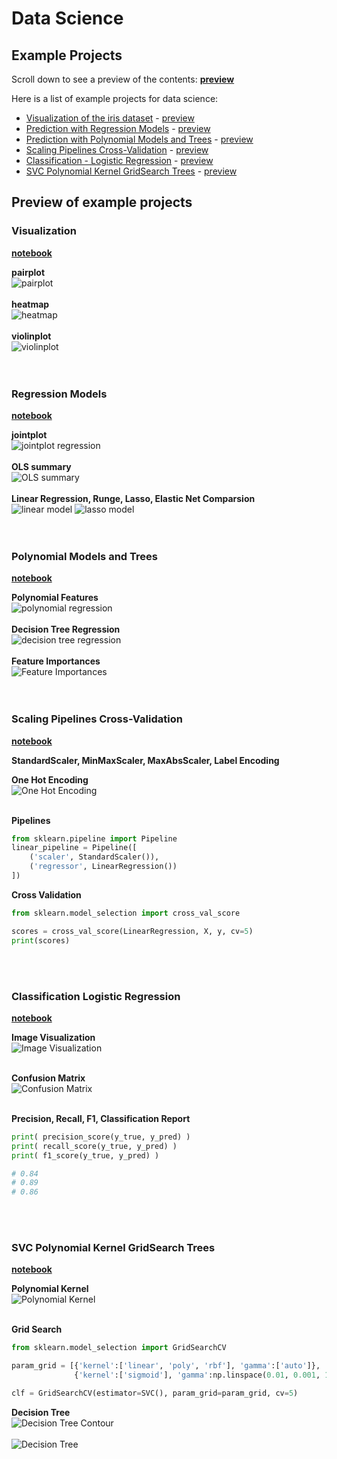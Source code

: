 # Data Science
## Example Projects

Scroll down to see a preview of the contents: **[preview](#preview-of-example-projects)**

Here is a list of example projects for data science:

* [Visualization of the iris dataset](01_Visualization_Iris/Visualizition%20with%20pandas%20matplotlib%20seaborn.ipynb
  "Visualizition with pandas matplotlib seaborn.ipynb") - [preview](#visualization)
* [Prediction with Regression Models](02_Regression/Regression%20with%20sklearn.ipynb
"Regression with sklearn.ipynb") - [preview](#regression-models)
* [Prediction with Polynomial Models and Trees](02_Regression/Polynomial%20Regression%20and%20Trees.ipynb
"Polynomial Regression.ipynb") - [preview](#Polynomial-Models-and-Trees)
* [Scaling Pipelines Cross-Validation](02_Regression/Scaling%20Pipelines%20Cross-Validation.ipynb
"Scaling Pipelines Cross-Validation.ipynb") - [preview](#Scaling-Pipelines-Cross-Validation)
* [Classification - Logistic Regression](03_Classification/Classification%20Logistic%20Regression%20Precision%20Recall%20F1.ipynb
"Classification Logistic Regression Precision Recall F1.ipynb") - [preview](#Classification-Logistic-Regression)
* [SVC Polynomial Kernel GridSearch Trees](03_Classification/SVC%20Polynomial%20Kernel%20GridSearch%20Trees.ipynb
"SVC Polynomial Kernel GridSearch Trees.ipynb") - [preview](#SVC-Polynomial-Kernel-GridSearch-Trees)

## Preview of example projects
### Visualization
**[notebook](01_Visualization_Iris/Visualizition%20with%20pandas%20matplotlib%20seaborn.ipynb
  "Visualizition with pandas matplotlib seaborn.ipynb")**

**pairplot**<br>
![pairplot](images/pairplot%20preview.jpg)<br><br>
**heatmap**<br>
![heatmap](images/heatmap%20preview.jpg)<br><br>
**violinplot**<br>
![violinplot](images/violinplot%20preview.jpg)<br><br><br>

### Regression Models
**[notebook](02_Regression/Regression%20with%20sklearn.ipynb
"Regression with sklearn.ipynb")**

**jointplot**<br>
![jointplot regression](images/regression%20jointplot.jpg)<br><br>
**OLS summary**<br>
![OLS summary](images/OLS%20summary.jpg)<br><br>
**Linear Regression, Runge, Lasso, Elastic Net Comparsion**<br>
![linear model](images/linear%20outliers.jpg)
![lasso model](images/lasso%20outliers.jpg)<br><br><br>

### Polynomial Models and Trees
**[notebook](02_Regression/Polynomial%20Regression%20and%20Trees.ipynb
"Polynomial Regression.ipynb")**

**Polynomial Features**<br>
![polynomial regression](images/polynomial%20regression.jpg)<br><br>
**Decision Tree Regression**<br>
![decision tree regression](images/regression%20tree.jpg)<br><br>
**Feature Importances**<br>
![Feature Importances](images/feature%20importance.jpg)<br><br><br>

### Scaling Pipelines Cross-Validation
**[notebook](02_Regression/Scaling%20Pipelines%20Cross-Validation.ipynb
"Scaling Pipelines Cross-Validation.ipynb")**

**StandardScaler, MinMaxScaler, MaxAbsScaler, Label Encoding**<br>

**One Hot Encoding**<br>
![One Hot Encoding](images/one%20hot%20heatmap.jpg)<br><br>

**Pipelines**
```python
from sklearn.pipeline import Pipeline
linear_pipeline = Pipeline([
    ('scaler', StandardScaler()),
    ('regressor', LinearRegression())
])
```

**Cross Validation**
```python
from sklearn.model_selection import cross_val_score

scores = cross_val_score(LinearRegression, X, y, cv=5)
print(scores)
```
<br><br>


### Classification Logistic Regression
**[notebook](03_Classification/Classification%20Logistic%20Regression%20Precision%20Recall%20F1.ipynb
"Classification Logistic Regression Precision Recall F1.ipynb")**

**Image Visualization**<br>
![Image Visualization](images/digit%20images.jpg)<br><br>

**Confusion Matrix**<br>
![Confusion Matrix](images/confusion%20heatmap.jpg)<br><br>

**Precision, Recall, F1, Classification Report**
```python
print( precision_score(y_true, y_pred) )
print( recall_score(y_true, y_pred) )
print( f1_score(y_true, y_pred) )

# 0.84
# 0.89
# 0.86
```
<br><br>

### SVC Polynomial Kernel GridSearch Trees
**[notebook](03_Classification/SVC%20Polynomial%20Kernel%20GridSearch%20Trees.ipynb
"SVC Polynomial Kernel GridSearch Trees.ipynb")**

**Polynomial Kernel**<br>
![Polynomial Kernel](images/poly%20kernel%20contour.jpg)<br><br>

**Grid Search**
```python
from sklearn.model_selection import GridSearchCV

param_grid = [{'kernel':['linear', 'poly', 'rbf'], 'gamma':['auto']},
              {'kernel':['sigmoid'], 'gamma':np.linspace(0.01, 0.001, 10)}]

clf = GridSearchCV(estimator=SVC(), param_grid=param_grid, cv=5)
```

**Decision Tree**<br>
![Decision Tree Contour](images/decision%20tree%20contour.jpg)<br><br>
![Decision Tree](images/decision%20tree.jpg)<br><br>
